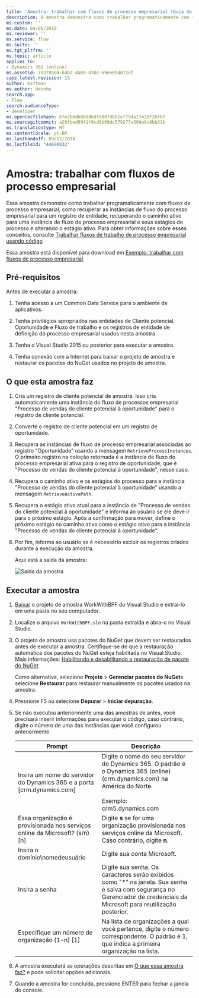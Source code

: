 ```yaml
---
title: 'Amostra: trabalhar com fluxos de processo empresarial (Guia do desenvolvedor para participação do cliente do Dynamics 365) | Microsoft Docs'
description: A amostra demonstra como trabalhar programaticamente com fluxos de processo empresarial, como recuperar as instâncias de fluxo do processo empresarial para um registro de entidade, recuperando o caminho ativo para uma instância de fluxo de processo empresarial e seus estágios de processo e alterando o estágio ativo.
ms.custom: ''
ms.date: 04/05/2018
ms.reviewer: ''
ms.service: flow
ms.suite: ''
ms.tgt_pltfrm: ''
ms.topic: article
applies_to:
- Dynamics 365 (online)
ms.assetid: 7d378504-b4b2-4a09-838c-69ee094072ef
caps.latest.revision: 15
author: msftman
ms.author: deonhe
search.app:
- Flow
search.audienceType:
- developer
ms.openlocfilehash: 6fe2b6d600d86dfd807dbb1ef794a1f428f26fbf
ms.sourcegitcommit: a20fbed9941f0cd8b69dc579277a30da9c8bb31b
ms.translationtype: HT
ms.contentlocale: pt-BR
ms.lasthandoff: 09/12/2018
ms.locfileid: "44690032"
---
```

# <a name="sample-work-with-business-process-flows"></a>Amostra: trabalhar com fluxos de processo empresarial

Essa amostra demonstra como trabalhar programaticamente com fluxos de processo empresarial, como recuperar as instâncias de fluxo do processo empresarial para um registro de entidade, recuperando o caminho ativo para uma instância de fluxo de processo empresarial e seus estágios de processo e alterando o estágio ativo. Para obter informações sobre esses conceitos, consulte [Trabalhar fluxos de trabalho de processo empresarial usando código](business-process-flows-code.md)  

 Essa amostra está disponível para download em [Exemplo: trabalhar com fluxos de processo empresarial](https://go.microsoft.com/fwlink/p/?LinkId=846108).  

<a name="BKMK_Prerequisites"></a>   
## <a name="prerequisites"></a>Pré-requisitos  
 Antes de executar a amostra:  

1. Tenha acesso a um Common Data Service para o ambiente de aplicativos.  

2. Tenha privilégios apropriados nas entidades de Cliente potencial, Oportunidade e Fluxo de trabalho e os registros de entidade de definição do processo empresarial usados nesta amostra.  

3. Tenha o Visual Studio 2015 ou posterior para executar a amostra.  

4. Tenha conexão com a Internet para baixar o projeto de amostra e restaurar os pacotes do NuGet usados no projeto de amostra.  

<a name="BKMK_WhatThisSampleDoes"></a>   
## <a name="what-this-sample-does"></a>O que esta amostra faz  

1.  Cria um registro de cliente potencial de amostra. Isso cria automaticamente uma instância do fluxo de processos empresarial "Processo de vendas do cliente potencial à oportunidade" para o registro de cliente potencial.  

2.  Converte o registro de cliente potencial em um registro de oportunidade.  


4.  Recupera as instâncias de fluxo de processo empresarial associadas ao registro "Oportunidade" usando a mensagem `RetrieveProcessInstances`. O primeiro registro na coleção retornada é a instância de fluxo do processo empresarial ativa para o registro de oportunidade, que é "Processo de vendas do cliente potencial à oportunidade", nesse caso.  

5.  Recupera o caminho ativo e os estágios do processo para a instância "Processo de vendas do cliente potencial à oportunidade" usando a mensagem `RetrieveActivePath`.  

6.  Recupera o estágio ativo atual para a instância de "Processo de vendas do cliente potencial à oportunidade" e informa ao usuário se ele deve ir para o próximo estágio. Após a confirmação para mover, define o próximo estágio no caminho ativo como o estágio ativo para a instância "Processo de vendas do cliente potencial à oportunidade".  

7.  Por fim, informa ao usuário se é necessário excluir os registros criados durante a execução da amostra.  

     Aqui está a saída da amostra:  

    ![Saída da amostra](media/work-with-bpf-sample-output.png "Saída da amostra")  

<a name="BKMK_runSample"></a>   
## <a name="run-the-sample"></a>Executar a amostra  

1. [Baixar](https://go.microsoft.com/fwlink/p/?LinkId=846108) o projeto de amostra WorkWithBPF do Visual Studio e extraí-lo em uma pasta no seu computador.  

2. Localize o arquivo `WorkWithBPF.sln` na pasta extraída e abra-o no Visual Studio.  

3. O projeto de amostra usa pacotes do NuGet que devem ser restaurados antes de executar a amostra. Certifique-se de que a restauração automática dos pacotes do NuGet esteja habilitada no Visual Studio. Mais informações: [Habilitando e desabilitando a restauração de pacote do NuGet](https://go.microsoft.com/fwlink/?linkid=846106)  

    Como alternativa, selecione **Projeto** > **Gerenciar pacotes do NuGet**e selecione **Restaurar** para restaurar manualmente os pacotes usados na amostra.  

4. Pressione F5 ou selecione **Depurar** > **Iniciar depuração**.  

5. Se não executou anteriormente uma das amostras de antes, você precisará inserir informações para executar o código, caso contrário, digite o número de uma das instâncias que você configurou anteriormente.  


   |                                 Prompt                                  |                                                                                             Descrição                                                                                             |
   |-------------------------------------------------------------------------|-----------------------------------------------------------------------------------------------------------------------------------------------------------------------------------------------------|
   |      Insira um nome do servidor do Dynamics 365 e a porta [crm.dynamics.com]       | Digite o nome do seu servidor do Dynamics 365. O padrão é o Dynamics 365 (online) (crm.dynamics.com) na América do Norte.<br /><br /> Exemplo: <br />crm5.dynamics.com |
   | Essa organização é provisionada nos serviços online da Microsoft? (s/n) [n] |                                                 Digite **s** se for uma organização provisionada nos serviços online da Microsoft. Caso contrário, digite **n**.                                                  |
   |                          Insira o domínio\nomedeusuário                          |                                                                                    Digite sua conta Microsoft.                                                                                     |
   |                             Insira a senha                              |                      Digite sua senha. Os caracteres serão exibidos como "\*" na janela. Sua senha é salva com segurança no Gerenciador de credenciais da Microsoft para reutilização posterior.                       |
   |                Especifique um número de organização (1-n) [1]                 |                      Na lista de organizações a qual você pertence, digite o número correspondente. O padrão é 1, que indica a primeira organização na lista.                       |


6. A amostra executará as operações descritas em [O que essa amostra faz?](#what-this-sample-does) e pode solicitar opções adicionais.  

7. Quando a amostra for concluída, pressione ENTER para fechar a janela do console.  

